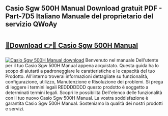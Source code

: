 ## Casio Sgw 500H Manual Download gratuit PDF - Part-7D5 Italiano Manuale del proprietario del servizio QWoAy

# <h2><a href="http://dfd8qbu.blite.top/?on=Casio+Sgw+500H+Manual">🔗Download 👉🔴 Casio Sgw 500H Manual</a></h2>

[![Casio Sgw 500H Manual download](https://i.imgur.com/lujVjoI.png)](http://dfd8qbu.blite.top/?on=Casio+Sgw+500H+Manual)
Benvenuto nel manuale Dell'utente per il tuo Casio Sgw 500H Manual appena acquistato. Questa guida ha lo scopo di aiutarti a padroneggiare le caratteristiche e le capacità del tuo Prodotto. All'interno troverai informazioni dettagliate su funzionalità, configurazione, utilizzo, Manutenzione e Risoluzione dei problemi. Si prega di leggere i termini legali REDDDDDDD questo prodotto è soggetto a determinati termini legali. Scopri le possibilità Dell'elenco delle funzionalità con il tuo nuovo Casio Sgw 500H Manual. La vostra soddisfazione è garantita Casio Sgw 500H Manual. Sosteniamo la qualità dei nostri prodotti e servizi.
